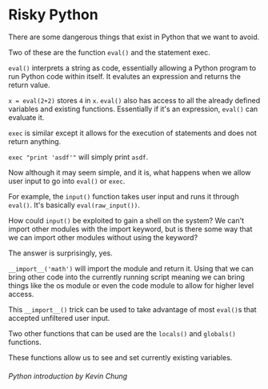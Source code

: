 # Risky Python
There are some dangerous things that exist in Python that we want to avoid.

Two of these are the function `eval()` and the statement exec.

`eval()` interprets a string as code, essentially allowing a Python program to run Python code within itself. It evalutes an expression and returns the return value.

`x = eval(2+2)` stores `4` in `x`. `eval()` also has access to all the already defined variables and existing functions. Essentially if it's an expression, `eval()` can evaluate it.

`exec` is similar except it allows for the execution of statements and does not return anything.

`exec "print 'asdf'"` will simply print `asdf`.

Now although it may seem simple, and it is, what happens when we allow user input to go into `eval()` or `exec`.

For example, the `input()` function takes user input and runs it through `eval()`. It's basically `eval(raw_input())`.

How could `input()` be exploited to gain a shell on the system? We can't import other modules with the import keyword, but is there some way that we can import other modules without using the keyword?

The answer is surprisingly, yes.

`__import__('math')` will import the module and return it. Using that we can bring other code into the currently running script meaning we can bring things like the os module or even the code module to allow for higher level access.

This `__import__()` trick can be used to take advantage of most `eval()`s that accepted unfiltered user input.

Two other functions that can be used are the `locals()` and `globals()` functions.

These functions allow us to see and set currently existing variables.

###### Python introduction by Kevin Chung
